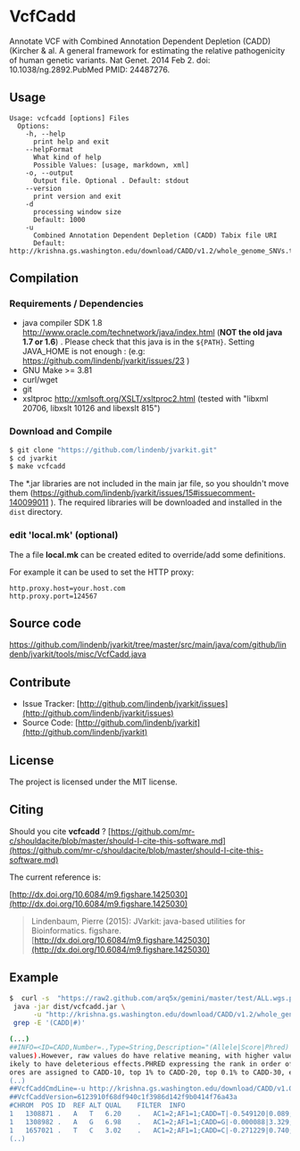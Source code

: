 # VcfCadd

Annotate VCF with  Combined Annotation Dependent Depletion (CADD) (Kircher & al. A general framework for estimating the relative pathogenicity of human genetic variants. Nat Genet. 2014 Feb 2. doi: 10.1038/ng.2892.PubMed PMID: 24487276.


## Usage

```
Usage: vcfcadd [options] Files
  Options:
    -h, --help
      print help and exit
    --helpFormat
      What kind of help
      Possible Values: [usage, markdown, xml]
    -o, --output
      Output file. Optional . Default: stdout
    --version
      print version and exit
    -d
      processing window size
      Default: 1000
    -u
      Combined Annotation Dependent Depletion (CADD) Tabix file URI
      Default: http://krishna.gs.washington.edu/download/CADD/v1.2/whole_genome_SNVs.tsv.gz

```

## Compilation

### Requirements / Dependencies

* java compiler SDK 1.8 http://www.oracle.com/technetwork/java/index.html (**NOT the old java 1.7 or 1.6**) . Please check that this java is in the `${PATH}`. Setting JAVA_HOME is not enough : (e.g: https://github.com/lindenb/jvarkit/issues/23 )
* GNU Make >= 3.81
* curl/wget
* git
* xsltproc http://xmlsoft.org/XSLT/xsltproc2.html (tested with "libxml 20706, libxslt 10126 and libexslt 815")


### Download and Compile

```bash
$ git clone "https://github.com/lindenb/jvarkit.git"
$ cd jvarkit
$ make vcfcadd
```

The *.jar libraries are not included in the main jar file, so you shouldn't move them (https://github.com/lindenb/jvarkit/issues/15#issuecomment-140099011 ).
The required libraries will be downloaded and installed in the `dist` directory.

### edit 'local.mk' (optional)

The a file **local.mk** can be created edited to override/add some definitions.

For example it can be used to set the HTTP proxy:

```
http.proxy.host=your.host.com
http.proxy.port=124567
```
## Source code 

[https://github.com/lindenb/jvarkit/tree/master/src/main/java/com/github/lindenb/jvarkit/tools/misc/VcfCadd.java
](https://github.com/lindenb/jvarkit/tree/master/src/main/java/com/github/lindenb/jvarkit/tools/misc/VcfCadd.java
)
## Contribute

- Issue Tracker: [http://github.com/lindenb/jvarkit/issues](http://github.com/lindenb/jvarkit/issues)
- Source Code: [http://github.com/lindenb/jvarkit](http://github.com/lindenb/jvarkit)

## License

The project is licensed under the MIT license.

## Citing

Should you cite **vcfcadd** ? [https://github.com/mr-c/shouldacite/blob/master/should-I-cite-this-software.md](https://github.com/mr-c/shouldacite/blob/master/should-I-cite-this-software.md)

The current reference is:

[http://dx.doi.org/10.6084/m9.figshare.1425030](http://dx.doi.org/10.6084/m9.figshare.1425030)

> Lindenbaum, Pierre (2015): JVarkit: java-based utilities for Bioinformatics. figshare.
> [http://dx.doi.org/10.6084/m9.figshare.1425030](http://dx.doi.org/10.6084/m9.figshare.1425030)

## Example

```bash
$  curl -s  "https://raw2.github.com/arq5x/gemini/master/test/ALL.wgs.phase1_release_v3.20101123.snps_indels_sv.sites.snippet.vcf" | \
 java -jar dist/vcfcadd.jar \
      -u "http://krishna.gs.washington.edu/download/CADD/v1.2/whole_genome_SNVs.tsv.gz" |\
 grep -E '(CADD|#)'

(...)
##INFO=<ID=CADD,Number=.,Type=String,Description="(Allele|Score|Phred) Score suggests that that variant is likely to be  observed (negative values) vs simulated(positive 
values).However, raw values do have relative meaning, with higher values indicating that a variant is more likely to be simulated (or -not observed-) and therefore more l
ikely to have deleterious effects.PHRED expressing the rank in order of magnitude terms. For example, reference genome single nucleotide variants at the 10th-% of CADD sc
ores are assigned to CADD-10, top 1% to CADD-20, top 0.1% to CADD-30, etc">
(..)
##VcfCaddCmdLine=-u http://krishna.gs.washington.edu/download/CADD/v1.0/1000G.tsv.gz
##VcfCaddVersion=6123910f68df940c1f3986d142f9b0414f76a43a
#CHROM	POS	ID	REF	ALT	QUAL	FILTER	INFO
1	1308871	.	A	T	6.20	.	AC1=2;AF1=1;CADD=T|-0.549120|0.089;...
1	1308982	.	A	G	6.98	.	AC1=2;AF1=1;CADD=G|-0.000088|3.329;...
1	1657021	.	T	C	3.02	.	AC1=2;AF1=1;CADD=C|-0.271229|0.740;...
(..)
```


